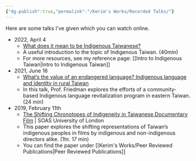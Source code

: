 ```yaml
---
{"dg-publish":true,"permalink":"/Kerim's Works/Recorded Talks/"}
---
```


Here are some talks I've given which you can watch online.

- 2022, April 4
    - [What does it mean to be Indigenous Taiwanese?](https://youtu.be/YLvQ2ddDxss)
    - A useful introduction to the topic of Indigenous Taiwan. (40min)
    - For more resources, see my reference page: [[Intro to Indigenous Taiwan\|Intro to Indigenous Taiwan]]
- 2021, June 16
    - [What’s the value of an endangered language? Indigenous language and identity in rural Taiwan](https://www.youtube.com/watch?v=B7lWoOvE4gU)
    - In this talk, Prof. Friedman explores the efforts of a community-based Indigenous language revitalization program in eastern Taiwan. (24 min)
- 2019, February 11th
    - [The Shifting Chronotopes of Indigeneity in Taiwanese Documentary Film](https://www.youtube.com/watch?v=dOqNJ5nAXjc) | SOAS University of London
    - This paper explores the shifting representations of Taiwan’s indigenous peoples in films by indigenous and non-indigenous directors alike. (1hr. 17 min)
    - You can find the paper under [[Kerim's Works/Peer Reviewed Publications\|Peer Reviewed Publications]]